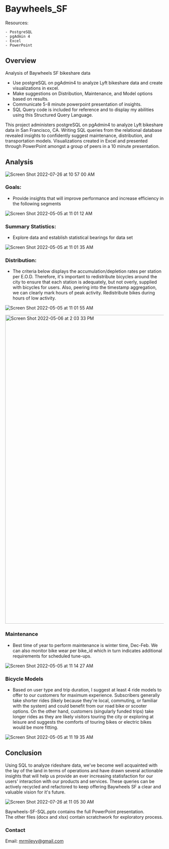 # Baywheels_SF
Resources:

    - PostgreSQL
    - pgAdmin 4
    - Excel
    - PowerPoint

## Overview

Analysis of Baywheels SF bikeshare data

- Use postgreSQL on pgAdmin4 to analyze Lyft bikeshare data and create visualizations in excel.
- Make suggestions on Distribution, Maintenance, and Model options based on results.
- Communicate 5-8 minute powerpoint presentation of insights.
- SQL Query code is included for reference and to display my abilities using this Structured Query Language.

This project administers postgreSQL on pgAdmin4 to analyze Lyft bikeshare data in San Francisco, CA. Writing SQL queries from the relational database revealed insights to confidently suggest maintenance, distribution, and transportation models. Visualizations created in Excel and presented through PowerPoint amongst a group of peers in a 10 minute presentation.

## Analysis

![Screen Shot 2022-07-26 at 10 57 00 AM](https://user-images.githubusercontent.com/100544761/181054244-8879294b-2d2f-4d65-9778-d38b34150d4c.png)

### Goals:

- Provide insights that will improve performance and increase efficiency in the following segments

![Screen Shot 2022-05-05 at 11 01 12 AM](https://user-images.githubusercontent.com/100544761/166965001-88bfbcac-390c-4ece-8ca6-fcfbdbf7b444.png)

### Summary Statistics:

- Explore data and establish statistical bearings for data set

![Screen Shot 2022-05-05 at 11 01 35 AM](https://user-images.githubusercontent.com/100544761/166965109-990c90ab-9851-436f-a686-1c2fa7d2ed52.png)

### Distribution:

- The criteria below displays the accumulation/depletion rates per station per E.O.D.  Therefore, it's important to redistribute bicycles around the city to ensure that each station is adequately, but not overly, supplied with bicycles for users.  Also, peering into the timestamp aggregation, we can clearly mark hours of peak activity.  Redistribute bikes during hours of low activity.

![Screen Shot 2022-05-05 at 11 01 55 AM](https://user-images.githubusercontent.com/100544761/166965247-1776fef4-62c4-4934-bbd7-22f14f684f60.png)

<img width="978" alt="Screen Shot 2022-05-06 at 2 03 33 PM" src="https://user-images.githubusercontent.com/100544761/167201693-36f2ba12-9374-4228-915e-fa46a9d3faf3.png">

### Maintenance

- Best time of year to perform maintenance is winter time, Dec-Feb.  We can also monitor bike wear per bike_id which in turn indicates additional requirements for scheduled tune-ups.

![Screen Shot 2022-05-05 at 11 14 27 AM](https://user-images.githubusercontent.com/100544761/166967079-2e543566-5bd9-45f8-a953-40ac7dc2850f.png)

### Bicycle Models

- Based on user type and trip duration, I suggest at least 4 ride models to offer to our customers for maximum experience.  Subscribers generally take shorter rides (likely because they're local, commuting, or familiar with the system) and could benefit from our road bike or scooter options.  On the other hand, customers (singularly funded trips) take longer rides as they are likely visitors touring the city or exploring at leisure and suggests the comforts of touring bikes or electric bikes would be more fitting.

![Screen Shot 2022-05-05 at 11 19 35 AM](https://user-images.githubusercontent.com/100544761/166967954-f449b632-10c6-41a6-8bcb-3aa64026bc82.png)

## Conclusion

Using SQL to analyze rideshare data, we've become well acquainted with the lay of the land in terms of operations and have drawn several actionable insights that will help us provide an ever increasing statisfaction for our users' interaction with our products and services.  These queries can be actively recycled and refactored to keep offering Baywheels SF a clear and valuable vision for it's future.

![Screen Shot 2022-07-26 at 11 05 30 AM](https://user-images.githubusercontent.com/100544761/181055591-a1aed740-6516-453c-8d85-2863d3639857.png)

Baywheels-SF-SQL.pptx contains the full PowerPoint presentation.  
The other files (docx and xlsx) contain scratchwork for exploratory process.

### Contact

Email:  mrmileyy@gmail.com